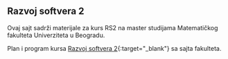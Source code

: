 ## Razvoj softvera 2

Ovaj sajt sadrži materijale za kurs RS2 na master studijama Matematičkog fakulteta Univerziteta u Beogradu.

Plan i program kursa [Razvoj softvera 2](http://www.math.rs/files/R390_-_Razvoj_softvera_2.pdf){:target="_blank"} sa sajta fakulteta. 

